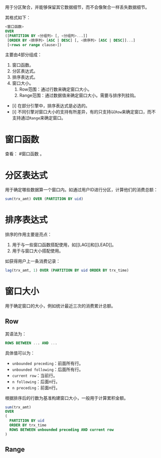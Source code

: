 用于分区聚合，并能够保留其它数据细节，而不会像聚合一样丢失数据细节。

其格式如下：
```sql
<窗口函数> 
OVER 
([PARTITION BY <分组列> [, <分组列>...]]
 [ORDER BY <排序列> [ASC | DESC] [, <排序列> [ASC | DESC]]...]
 [<rows or range clause>])
```

主要由4部分组成：
1. 窗口函数。
2. 分区表达式。
3. 排序表达式。
4. 窗口大小。
	1. Row范围：通过行数来确定窗口大小。
	2. Range范围：通过数据值来确定窗口大小。需要与排序列挂钩。

- [i] 在部分引擎中，排序表达式是必选的。
- [i] 不同引擎对窗口大小的支持有所差异，有的只支持以`Row`来确定窗口，而不支持通过`Range`来确定窗口。 

# 窗口函数

查看： #窗口函数 。

# 分区表达式

用于确定哪些数据算一个窗口内。如通过用户ID进行分区，计算他们的消费总额：
```sql
sum(trx_amt) OVER (PARTITION BY uid)
```

# 排序表达式

排序的作用主要是亮点：
1. 用于与一些窗口函数搭配使用，如[[LAG]]和[[LEAD]]。
2. 用于与窗口大小搭配使用。

如获得用户上一条消费记录：
```sql
lag(trx_amt, 1) OVER (PARTITION BY uid ORDER BY trx_time)
```

# 窗口大小

用于确定窗口的大小，例如统计最近三次的消费累计总额。

## Row

其语法为：
```sql
ROWS BETWEEN ... AND ...
```

具体值可以为：
- `unbounded preceding`：前面所有行。
- `unbounded following`：后面所有行。
- `current row`：当前行。
- `n following`：后面n行。
- `n preceding`：前面n行。

根据排序后的行数为基准构建窗口大小，一般用于计算累积金额。
```sql
sum(trx_amt) 
OVER 
(
  PARTITION BY uid
  ORDER BY trx_time
  ROWS BETWEEN unbounded preceding AND current row
)
```

## Range

